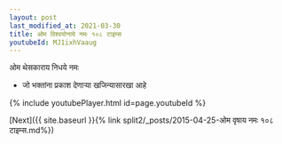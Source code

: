 ```yaml
---
layout: post
last_modified_at: 2021-03-30
title: ओम विश्वयोनाये नमः १०८ टाइम्स
youtubeId: MJ1ixhVaaug
---
```

 
 
 ओम थेसकाराय निधये नमः  
 
 -  जो भक्तांना प्रकाश देणार्‍या खजिन्यासारखा आहे 
 
  
 
  
 
 
 
 
 
 


{% include youtubePlayer.html id=page.youtubeId %}
 
[Next]({{ site.baseurl }}{% link  split2/_posts/2015-04-25-ओम वृषाय नमः १०८ टाइम्स.md%})
 
